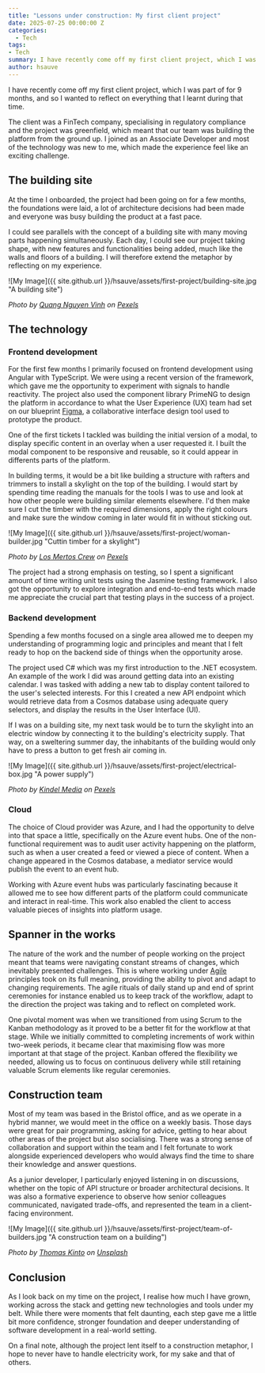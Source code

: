 ```yaml
---
title: "Lessons under construction: My first client project"
date: 2025-07-25 00:00:00 Z
categories:
  - Tech
tags: 
- Tech
summary: I have recently come off my first client project, which I was part of for 9 months, and so I wanted to reflect on everything that I learnt during that time.
author: hsauve
---  
```


I have recently come off my first client project, which I was part of for 9 months, and so I wanted to reflect on everything that I learnt during that time. 

The client was a FinTech company, specialising in regulatory compliance and the project was greenfield, which meant that our team was building the platform from the ground up. I joined as an Associate Developer and most of the technology was new to me, which made the experience feel like an exciting challenge. 

## The building site 

At the time I onboarded, the project had been going on for a few months, the foundations were laid, a lot of architecture decisions had been made and everyone was busy building the product at a fast pace. 

I could see parallels with the concept of a building site with many moving parts happening simultaneously. 
Each day, I could see our project taking shape, with new features and functionalities being added, much like the walls and floors of a building. I will therefore extend the metaphor by reflecting on my experience. 

![My Image]({{ site.github.url }}/hsauve/assets/first-project/building-site.jpg "A building site")

*Photo by [Quang Nguyen Vinh](https://www.pexels.com/@quang-nguyen-vinh-222549/) on [Pexels](https://www.pexels.com/photo/building-canes-2138126/)*

## The technology 

### Frontend development 

For the first few months I primarily focused on frontend development using Angular with TypeScript. We were using a recent version of the framework, which gave me the opportunity to experiment with signals to handle reactivity. The project also used the component library PrimeNG to design the platform in accordance to what the User Experience (UX) team had set on our blueprint [Figma](https://www.figma.com/), a collaborative interface design tool used to prototype the product. 

One of the first tickets I tackled was building the initial version of a modal, to display specific content in an overlay when a user requested it. I built the modal component to be responsive and reusable, so it could appear in differents parts of the platform.

In building terms, it would be a bit like building a structure with rafters and trimmers to install a skylight on the top of the building. I would start by spending time reading the manuals for the tools I was to use and look at how other people were building similar elements elsewhere. I'd then make sure I cut the timber with the required dimensions, apply the right colours and make sure the window coming in later would fit in without sticking out. 

![My Image]({{ site.github.url }}/hsauve/assets/first-project/woman-builder.jpg "Cuttin timber for a skylight")

*Photo by [Los Mertos Crew](https://www.pexels.com/@cristian-rojas/) on [Pexels](https://www.pexels.com/photo/handywoman-grinding-a-wood-plank-8447849/)*

The project had a strong emphasis on testing, so I spent a significant amount of time writing unit tests using the Jasmine testing framework. I also got the opportunity to explore integration and end-to-end tests which made me appreciate the crucial part that testing plays in the success of a project. 

### Backend development 

Spending a few months focused on a single area allowed me to deepen my understanding of programming logic and principles and meant that I felt ready to hop on the backend side of things when the opportunity arose. 

The project used C# which was my first introduction to the .NET ecosystem. An example of the work I did was around getting data into an existing calendar. I was tasked with adding a new tab to display content tailored to the user's selected interests. For this I created a new API endpoint which would retrieve data from a Cosmos database using adequate query selectors, and display the results in the User Interface (UI). 

If I was on a building site, my next task would be to turn the skylight into an electric window by connecting it to the building's electricity supply. That way, on a sweltering summer day, the inhabitants of the building would only have to press a button to get fresh air coming in. 

![My Image]({{ site.github.url }}/hsauve/assets/first-project/electrical-box.jpg "A power supply")

*Photo by [Kindel Media](https://www.pexels.com/@kindelmedia/) on [Pexels](https://www.pexels.com/photo/close-up-photo-of-opened-switchboard-8488029/)*

### Cloud 

The choice of Cloud provider was Azure, and I had the opportunity to delve into that space a little, specifically on the Azure event hubs. One of the non-functional requirement was to audit user activity happening on the platform, such as when a user created a feed or viewed a piece of content. When a change appeared in the Cosmos database, a mediator service would publish the event to an event hub.

Working with Azure event hubs was particularly fascinating because it allowed me to see how different parts of the platform could communicate and interact in real-time. This work also enabled the client to access valuable pieces of insights into platform usage. 

## Spanner in the works 

The nature of the work and the number of people working on the project meant that teams were navigating constant streams of changes, which inevitably presented challenges. This is where working under [Agile](https://agilealliance.org/agile101/) principles took on its full meaning, providing the ability to pivot and adapt to changing requirements. The agile rituals of daily stand up and end of sprint ceremonies for instance enabled us to keep track of the workflow, adapt to the direction the project was taking and to reflect on completed work. 

One pivotal moment was when we transitioned from using Scrum to the Kanban methodology as it proved to be a better fit for the workflow at that stage.  While we initially committed to completing increments of work within two-week periods, it became clear that maximising flow was more important at that stage of the project. Kanban offered the flexibility we needed, allowing us to focus on continuous delivery while still retaining valuable Scrum elements like regular ceremonies.

## Construction team 

Most of my team was based in the Bristol office, and as we operate in a hybrid manner, we would meet in the office on a weekly basis. Those days were great for pair programming, asking for advice, getting to hear about other areas of the project but also socialising. There was a strong sense of collaboration and support within the team and I felt fortunate to work alongside experienced developers who would always find the time to share their knowledge and answer questions.

As a junior developer, I particularly enjoyed listening in on discussions, whether on the topic of API structure or broader architectural decisions. It was also a formative experience to observe how senior colleagues communicated, navigated trade-offs, and represented the team in a client-facing environment. 

![My Image]({{ site.github.url }}/hsauve/assets/first-project/team-of-builders.jpg "A construction team on a building")

*Photo by [Thomas Kinto](https://unsplash.com/@thomaskinto) on [Unsplash](https://unsplash.com/photos/a-group-of-people-climbing-up-the-side-of-a-tall-building-y0V4XydoQFs)*

## Conclusion 

As I look back on my time on the project, I realise how much I have grown, working across the stack and getting new technologies and tools under my belt. While there were moments that felt daunting, each step gave me a little bit more confidence, stronger foundation and deeper understanding of software development in a real-world setting.

On a final note, although the project lent itself to a construction metaphor, I hope to never have to handle electricity work, for my sake and that of others. 
